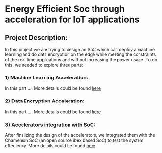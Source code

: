 # Energy Efficient Soc through acceleration for IoT applications
## Project Description:
In this project we are trying to design an SoC which can deploy a machine learning and do data encryption on the edge while meeting the constraints of the real time applications and without increasing the power usage. 
To do this, we needed to explore three parts:
### 1) Machine Learning Acceleration:
In this part .... More details could be found [here](https://github.com/nabadawy/Energy-Efficient-Soc-through-acceleration-for-IoT-applications/tree/main/ML%20Accelerator)
### 2) Data Encryption Acceleration:
In this part .... More details could be found [here](https://github.com/nabadawy/Energy-Efficient-Soc-through-acceleration-for-IoT-applications/tree/main/sha3)
### 3) Accelerators integration with SoC:
After finalizing the design of the accelerators, we integrated them with the Chameleon SoC (an open source ibex based SoC) to test the system effeciency. More details could be found [here](https://github.com/NouranAbdelaziz/ML_and_Sec_Accelerated_Chameleon_SoC)
